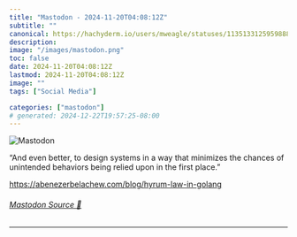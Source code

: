 ```yaml
---
title: "Mastodon - 2024-11-20T04:08:12Z"
subtitle: ""
canonical: https://hachyderm.io/users/mweagle/statuses/113513312595988867
description:
image: "/images/mastodon.png"
toc: false
date: 2024-11-20T04:08:12Z
lastmod: 2024-11-20T04:08:12Z
image: ""
tags: ["Social Media"]

categories: ["mastodon"]
# generated: 2024-12-22T19:57:25-08:00
---
```

![Mastodon](/images/mastodon.png)

<p>“And even better, to design systems in a way that minimizes the chances of unintended behaviors being relied upon in the first place.”</p><p><a href="https://abenezerbelachew.com/blog/hyrum-law-in-golang" target="_blank" rel="nofollow noopener noreferrer" translate="no"><span class="invisible">https://</span><span class="ellipsis">abenezerbelachew.com/blog/hyru</span><span class="invisible">m-law-in-golang</span></a></p>


###### [Mastodon Source 🐘](https://hachyderm.io/@mweagle/113513312595988867)

___
